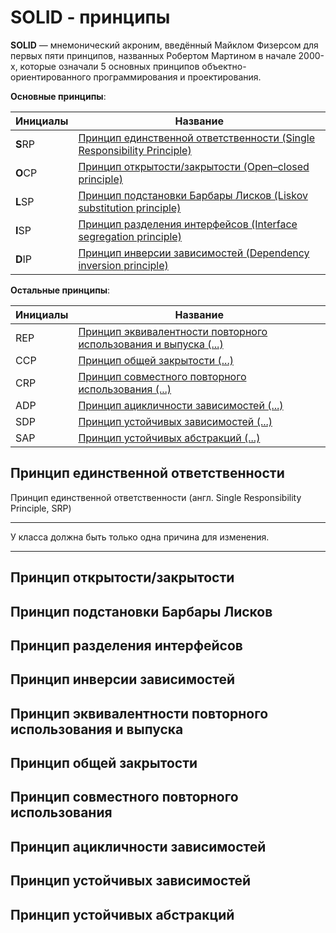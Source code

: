 # SOLID - принципы

**SOLID** — мнемонический акроним, введённый Майклом Физерсом для первых пяти принципов, названных Робертом Мартином в начале 2000-х, которые означали 5 основных принципов объектно-ориентированного программирования и проектирования.

**Основные принципы**:

| __Инициалы__ | __Название__                                                                                                       |
|--------------|--------------------------------------------------------------------------------------------------------------------|
| **S**RP      | [Принцип единственной ответственности (Single Responsibility Principle)](#принцип-единственной-ответственности)    |
| **O**CP      | [Принцип открытости/закрытости (Open–closed principle)](#принцип-открытостизакрытости)                             |
| **L**SP      | [Принцип подстановки Барбары Лисков (Liskov substitution principle)](#принцип-подстановки-барбары-лисков)          |
| **I**SP      | [Принцип разделения интерфейсов (Interface segregation principle)](#принцип-разделения-интерфейсов)                |
| **D**IP      | [Принцип инверсии зависимостей (Dependency inversion principle)](#принцип-инверсии-зависимостей)                   |

**Остальные принципы**:

| __Инициалы__ | __Название__                                                                                                                   |
|--------------|--------------------------------------------------------------------------------------------------------------------------------|
| REP          | [Принцип эквивалентности повторного использования и выпуска (...)](#принцип-эквивалентности-повторного-использования-и-выпуска)|
| CCP          | [Принцип общей закрытости (...)](#принцип-общей-закрытости)                                                                    |
| CRP          | [Принцип совместного повторного использования (...)](#принцип-совместного-повторного-использования)                            |
| ADP          | [Принцип ацикличности зависимостей (...)](#принцип-ацикличности-зависимостей)                                                  |
| SDP          | [Принцип устойчивых зависимостей (...)](#принцип-устойчивых-зависимостей)                                                      |
| SAP          | [Принцип устойчивых абстракций (...)](#принцип-устойчивых-абстракций)                                                          |

## Принцип единственной ответственности

Принцип единственной ответственности (англ. Single Responsibility Principle, SRP)

---
У класса должна быть только одна причина для изменения.

---

## Принцип открытости/закрытости

## Принцип подстановки Барбары Лисков

## Принцип разделения интерфейсов

## Принцип инверсии зависимостей

## Принцип эквивалентности повторного использования и выпуска

## Принцип общей закрытости

## Принцип совместного повторного использования

## Принцип ацикличности зависимостей

## Принцип устойчивых зависимостей

## Принцип устойчивых абстракций
